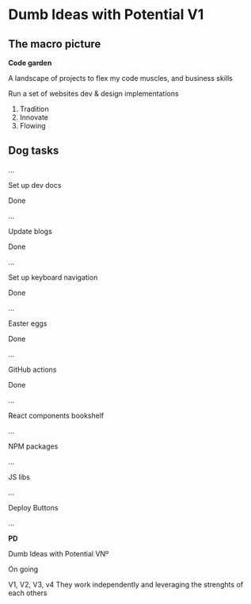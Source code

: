 # Dumb Ideas with Potential V1

## The macro picture
**Code garden** 

A landscape of projects to flex my code muscles, and business skills


Run a set of websites dev & design implementations

1. Tradition
2. Innovate
3. Flowing


## Dog tasks


...

Set up dev docs

Done

...

Update blogs

Done

...

Set up keyboard navigation

Done

...

Easter eggs

Done

...

GitHub actions

Done

...

React components bookshelf

...

NPM packages

...

JS libs

...

Deploy Buttons

...

**PD**

Dumb Ideas with Potential VNº

On going

V1, V2, V3, v4 They work independently and leveraging the strenghts of each others 
